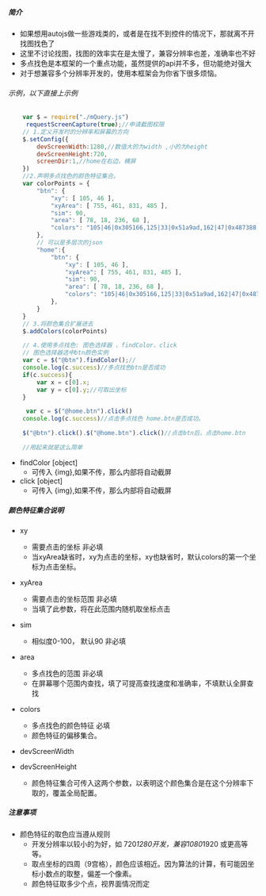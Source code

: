 ##### 简介
* 如果想用autojs做一些游戏类的，或者是在找不到控件的情况下，那就离不开找图找色了
* 这里不讨论找图，找图的效率实在是太慢了，兼容分辨率也差，准确率也不好
* 多点找色是本框架的一个重点功能，虽然提供的api并不多，但功能绝对强大
* 对于想兼容多个分辨率开发的，使用本框架会为你省下很多烦恼。


###### 示例，以下直接上示例
```js
    var $ = require("./mQuery.js")
     requestScreenCapture(true);//申请截图权限
    // 1.定义开发时的分辨率和屏幕的方向
    $.setConfig({
        devScreenWidth:1280,//数值大的为width ,小的为height
        devScreenHeight:720,
        screenDir:1,//home在右边，横屏
    })
    //2.声明多点找色的颜色特征集合。
    var colorPoints = {
        "btn": {
            "xy": [ 105, 46 ],
            "xyArea": [ 755, 461, 831, 485 ],
            "sim": 90,
            "area": [ 78, 18, 236, 68 ],
            "colors": "105|46|0x305166,125|33|0x51a9ad,162|47|0x487388,160|55|0x82bcbc,196|40|0x3f6079,138|52|0x72b3b3,115|49|0x3d6579,107|54|0x87bebf,202|54|0x67a2ac,123|47|0x5ca6ab"
        },
        // 可以是多层次的json
        "home":{
            "btn": {
                "xy": [ 105, 46 ],
                "xyArea": [ 755, 461, 831, 485 ],
                "sim": 90,
                "area": [ 78, 18, 236, 68 ],
                "colors": "105|46|0x305166,125|33|0x51a9ad,162|47|0x487388,160|55|0x82bcbc,196|40|0x3f6079,138|52|0x72b3b3,115|49|0x3d6579,107|54|0x87bebf,202|54|0x67a2ac,123|47|0x5ca6ab"
            },
        }
    } 
    // 3.将颜色集合扩展进去
    $.addColors(colorPoints)

    // 4.使用多点找色: 图色选择器 、findColor、click
    // 图色选择器选中btn颜色实例
    var c = $("@btn").findColor();//
    console.log(c.success)//多点找色btn是否成功
    if(c.success){
        var x = c[0].x;
        var y = c[0].y;//可取出坐标
    }

     var c = $("@home.btn").click()
    console.log(c.success)//点击多点找色 home.btn是否成功。

    $("@btn").click().$("@home.btn").click()//点击btn后，点击home.btn

    //用起来就是这么简单 

```
* findColor [object]
    - 可传入 {img},如果不传，那么内部将自动截屏
* click [object]
    - 可传入 {img},如果不传，那么内部将自动截屏

##### 颜色特征集合说明
* xy
    - 需要点击的坐标  非必填
    - 当xyArea缺省时，xy为点击的坐标，xy也缺省时，默认colors的第一个坐标为点击坐标。
* xyArea 
    - 需要点击的坐标范围 非必填
    - 当填了此参数，将在此范围内随机取坐标点击
* sim 
    - 相似度0-100，  默认90 非必填
* area
    - 多点找色的范围  非必填
    - 在屏幕哪个范围内查找，填了可提高查找速度和准确率，不填默认全屏查找
* colors
    - 多点找色的颜色特征 必填
    - 颜色特征的偏移集合。

* devScreenWidth
* devScreenHeight
    - 颜色特征集合可传入这两个参数，以表明这个颜色集合是在这个分辨率下取的，覆盖全局配置。

##### 注意事项
* 颜色特征的取色应当遵从规则
    - 开发分辨率以较小的为好，如 720*1280开发，兼容1080*1920 或更高等等。
    - 取点坐标的四周（9宫格），颜色应该相近。因为算法的计算，有可能因坐标小数点的取整，偏差一个像素。
    - 颜色特征取多少个点，视界面情况而定